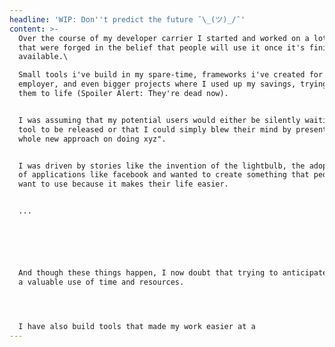 ```yaml
---
headline: 'WIP: Don''t predict the future ¯\_(ツ)_/¯'
content: >-
  Over the course of my developer carrier I started and worked on a lot projects
  that were forged in the belief that people will use it once it's finished and
  available.\

  Small tools i've build in my spare-time, frameworks i've created for my
  employer, and even bigger projects where I used up my savings, trying to bring
  them to life (Spoiler Alert: They're dead now).


  I was assuming that my potential users would either be silently waiting for my
  tool to be released or that I could simply blew their mind by presenting "a
  whole new approach on doing xyz".


  I was driven by stories like the invention of the lightbulb, the adoption rate
  of applications like facebook and wanted to create something that people just
  want to use because it makes their life easier. 


  ...






  And though these things happen, I now doubt that trying to anticipate them is
  a valuable use of time and resources.




  I have also build tools that made my work easier at a
---
```


